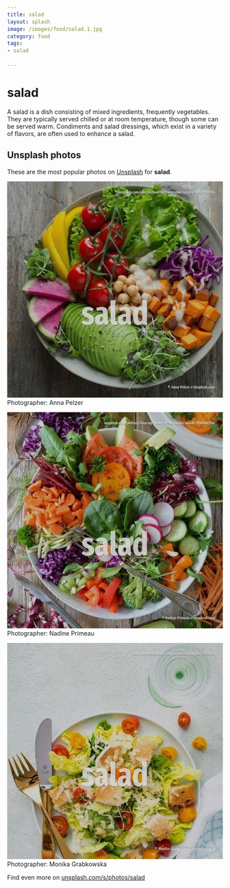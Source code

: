 ```yaml
---
title: salad
layout: splash
image: /images/food/salad.1.jpg
category: food
tags:
- salad

---
```

# salad

A salad is a dish consisting of mixed ingredients, frequently vegetables. They are typically served chilled or at room temperature, though some can be served warm. Condiments and salad dressings, which exist in a variety of flavors, are often used to enhance a  salad.   

 
## Unsplash photos
These are the most popular photos on [Unsplash](https://unsplash.com) for **salad**.
 
![salad](/images/food/salad.1.jpg)
Photographer:  Anna Pelzer
 
![salad](/images/food/salad.2.jpg)
Photographer:  Nadine Primeau
 
![salad](/images/food/salad.3.jpg)
Photographer:  Monika Grabkowska
 
Find even more on [unsplash.com/s/photos/salad](https://unsplash.com/s/photos/salad)
 
